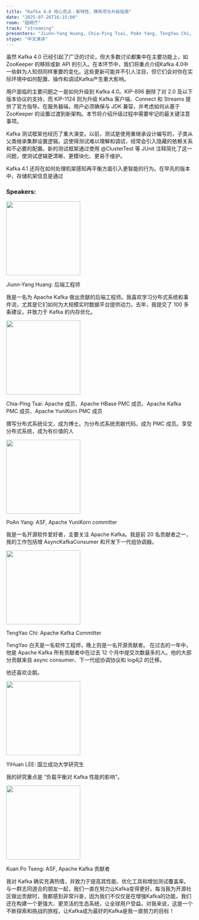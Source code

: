 ```yaml
---
title: "Kafka 4.0 核心亮点：新特性、移除项与升级指南"
date: "2025-07-26T16:15:00"
room: "圆明厅"
track: "streaming"
presenters: "Jiunn-Yang Huang, Chia-Ping Tsai, PoAn Yang, TengYao Chi, YiHuan LEE, Kuan Po Tseng"
stype: "中文演讲"
---
```


虽然 Kafka 4.0 已经引起了广泛的讨论，但大多数讨论都集中在主要功能上，如 ZooKeeper 的移除或新 API 的引入。在本环节中，我们将重点介绍Kafka 4.0中一些鲜为人知但同样重要的变化。这些更新可能并不引人注目，但它们会对你在实际环境中如何配置、操作和调试Kafka产生重大影响。

用户面临的主要问题之一是如何升级到 Kafka 4.0。KIP-896 删除了对 2.0 及以下版本协议的支持，而 KIP-1124 则为升级 Kafka 客户端、Connect 和 Streams 提供了官方指导。在服务器端，用户必须确保与 JDK 兼容，并考虑如何从基于 ZooKeeper 的设置过渡到新架构。本节将介绍升级过程中需要牢记的最关键注意事项。

Kafka 测试框架也经历了重大演变。以前，测试是使用重继承设计编写的，子类从父类继承集群设置逻辑。这使得测试难以理解和调试，经常会引入隐藏的依赖关系和不必要的配置。新的测试框架通过使用 @ClusterTest 等 JUnit 注释简化了这一问题，使测试逻辑更清晰、更模块化、更易于维护。

Kafka 4.1 还将在如何处理机架感知再平衡方面引入更智能的行为。在早先的版本中，存储机架信息是通过


### Speakers:

<img src="https://sessionize.com/image/1452-400o400o1-JyMyZrzbPcSemqnPycYmag.jpg" width="200" /><br/>

Jiunn-Yang Huang: 后端工程师

我是一名为 Apache Kafka 做出贡献的后端工程师。我喜欢学习分布式系统和事件流，尤其是它们如何为大规模实时数据平台提供动力。去年，我提交了 100 多条建议，并致力于 Kafka 的内存优化。

<img src="https://sessionize.com/image/2d3c-400o400o1-S4UZTbkX3EfAsvqD57soTa.jpg" width="200" /><br/>

Chia-Ping Tsai: Apache 成员、Apache HBase PMC 成员、Apache Kafka PMC 成员、Apache YuniKorn PMC 成员

撰写分布式系统论文，成为博士。为分布式系统贡献代码，成为 PMC 成员。享受分布式系统，成为有价值的人


<img src="https://sessionize.com/image/cdca-400o400o1-KCJ6DRaPTfEdWiiTQ4Zzxy.jpg" width="200" /><br/>

PoAn Yang: ASF, Apache YuniKorn committer

我是一名开源软件爱好者，主要关注 Apache Kafka。我是前 20 名贡献者之一，我的工作包括增 AsyncKafkaConsumer 和开发下一代组协调器。


<img src="https://sessionize.com/image/b096-400o400o1-4neD1RFWbr1BXxdKrF69st.jpg" width="200" /><br/>

TengYao Chi: Apache Kafka Committer

TengYao 白天是一名软件工程师，晚上则是一名开源贡献者。
在过去的一年中，他是 Apache Kafka 所有贡献者中在过去 12 个月中提交次数最多的人。他的大部分贡献来自 async consumer、下一代组协调协议和 log4j2 的迁移。

他还喜欢企鹅。


<img src="https://sessionize.com/image/c5ac-400o400o1-DuGnE5zsb5qfQTHAKajgzb.jpg" width="200" /><br/>

YiHuan LEE: 国立成功大学研究生

我的研究重点是 “负载平衡对 Kafka 性能的影响”。

<img src="https://sessionize.com/image/4f33-400o400o1-U8VTJGFMti2BRV8KsAi6VB.png" width="200" /><br/>

Kuan Po Tseng: ASF, Apache Kafka 贡献者

我对 Kafka 确实充满热情，并致力于提高其性能、优化工具和增加测试覆盖率。与一群志同道合的朋友一起，我们一直在努力让Kafka变得更好。每当我为开源社区做出贡献时，我都感到非常兴奋，因为我们不仅仅是在增强Kafka的功能，我们还在构建一个更强大、更灵活的生态系统，让全球用户受益。对我来说，这是一个不断探索和挑战的旅程，让Kafka成为最好的Kafka是我一直努力的目标！
